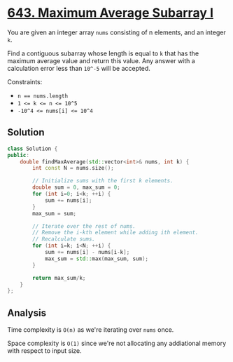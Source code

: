 # [643. Maximum Average Subarray I](https://leetcode.com/problems/maximum-average-subarray-i)

You are given an integer array `nums` consisting of n elements, and an integer
`k`.

Find a contiguous subarray whose length is equal to `k` that has the maximum
average value and return this value. Any answer with a calculation error less
than `10^-5` will be accepted.

Constraints:

* `n == nums.length`
* `1 <= k <= n <= 10^5`
* `-10^4 <= nums[i] <= 10^4`

## Solution

```c++
class Solution {
public:
    double findMaxAverage(std::vector<int>& nums, int k) {
        int const N = nums.size();

        // Initialize sums with the first k elements.
        double sum = 0, max_sum = 0;
        for (int i=0; i<k; ++i) {
            sum += nums[i];
        }
        max_sum = sum;

        // Iterate over the rest of nums.
        // Remove the i-kth element while adding ith element.
        // Recalculate sums.
        for (int i=k; i<N; ++i) {
            sum += nums[i] - nums[i-k];
            max_sum = std::max(max_sum, sum);
        }

        return max_sum/k;
    }
};
```

## Analysis

Time complexity is `O(n)` as we're iterating over `nums` once.

Space complexity is `O(1)` since we're not allocating any addiational memory
with respect to input size.
